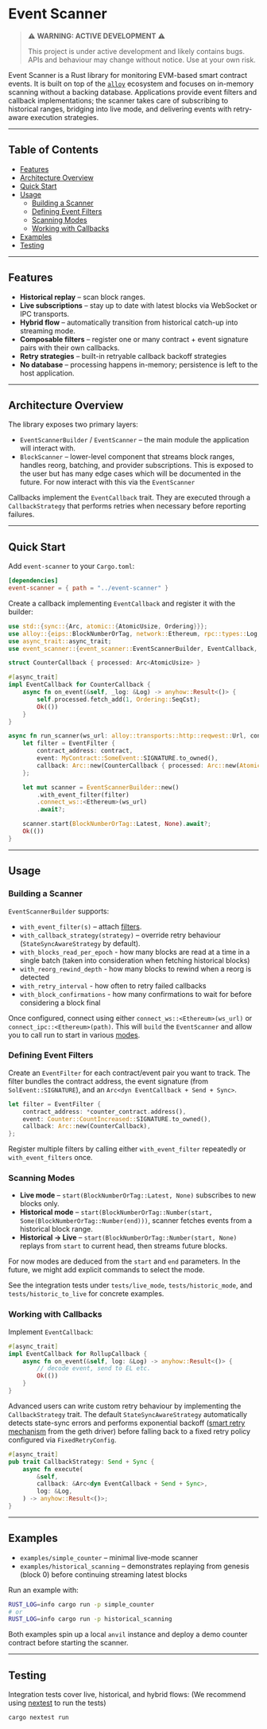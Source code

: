 # Event Scanner

> ⚠️ **WARNING: ACTIVE DEVELOPMENT** ⚠️
>
> This project is under active development and likely contains bugs. APIs and behaviour may change without notice. Use at your own risk.

Event Scanner is a Rust library for monitoring EVM-based smart contract events. It is built on top of the [`alloy`](https://github.com/alloy-rs/alloy) ecosystem and focuses on in-memory scanning without a backing database. Applications provide event filters and callback implementations; the scanner takes care of subscribing to historical ranges, bridging into live mode, and delivering events with retry-aware execution strategies.

---

## Table of Contents

- [Features](#features)
- [Architecture Overview](#architecture-overview)
- [Quick Start](#quick-start)
- [Usage](#usage)
  - [Building a Scanner](#building-a-scanner)
  - [Defining Event Filters](#defining-event-filters)
  - [Scanning Modes](#scanning-modes)
  - [Working with Callbacks](#working-with-callbacks)
- [Examples](#examples)
- [Testing](#testing)

---

## Features

- **Historical replay** – scan block ranges.
- **Live subscriptions** – stay up to date with latest blocks via WebSocket or IPC transports.
- **Hybrid flow** – automatically transition from historical catch-up into streaming mode.
- **Composable filters** – register one or many contract + event signature pairs with their own callbacks.
- **Retry strategies** – built-in retryable callback backoff strategies
- **No database** – processing happens in-memory; persistence is left to the host application.

---

## Architecture Overview

The library exposes two primary layers:

- `EventScannerBuilder` / `EventScanner` – the main module the application will interact with. 
- `BlockScanner` – lower-level component that streams block ranges, handles reorg, batching, and provider subscriptions. This is exposed to the user but has many edge cases which will be documented in the future. For now interact with this via the `EventScanner`

Callbacks implement the `EventCallback` trait. They are executed through a `CallbackStrategy` that performs retries when necessary before reporting failures.

---

## Quick Start

Add `event-scanner` to your `Cargo.toml`:

```toml
[dependencies]
event-scanner = { path = "../event-scanner" }
```
Create a callback implementing `EventCallback` and register it with the builder:

```rust
use std::{sync::{Arc, atomic::{AtomicUsize, Ordering}}};
use alloy::{eips::BlockNumberOrTag, network::Ethereum, rpc::types::Log, sol_types::SolEvent};
use async_trait::async_trait;
use event_scanner::{event_scanner::EventScannerBuilder, EventCallback, EventFilter};

struct CounterCallback { processed: Arc<AtomicUsize> }

#[async_trait]
impl EventCallback for CounterCallback {
    async fn on_event(&self, _log: &Log) -> anyhow::Result<()> {
        self.processed.fetch_add(1, Ordering::SeqCst);
        Ok(())
    }
}

async fn run_scanner(ws_url: alloy::transports::http::reqwest::Url, contract: alloy::primitives::Address) -> anyhow::Result<()> {
    let filter = EventFilter {
        contract_address: contract,
        event: MyContract::SomeEvent::SIGNATURE.to_owned(),
        callback: Arc::new(CounterCallback { processed: Arc::new(AtomicUsize::new(0)) }),
    };

    let mut scanner = EventScannerBuilder::new()
        .with_event_filter(filter)
        .connect_ws::<Ethereum>(ws_url)
        .await?;

    scanner.start(BlockNumberOrTag::Latest, None).await?;
    Ok(())
}
```

---

## Usage

### Building a Scanner

`EventScannerBuilder` supports:

- `with_event_filter(s)` – attach [filters](#defining-event-filters).
- `with_callback_strategy(strategy)` – override retry behaviour (`StateSyncAwareStrategy` by default).
- `with_blocks_read_per_epoch` - how many blocks are read at a time in a single batch (taken into consideration when fetching historical blocks)
- `with_reorg_rewind_depth` - how many blocks to rewind when a reorg is detected
- `with_retry_interval` - how often to retry failed callbacks
- `with_block_confirmations` - how many confirmations to wait for before considering a block final

Once configured, connect using either `connect_ws::<Ethereum>(ws_url)` or `connect_ipc::<Ethereum>(path)`. This will `build` the `EventScanner` and allow you to call run to start in various [modes](#scanning-Modes).


### Defining Event Filters

Create an `EventFilter` for each contract/event pair you want to track. The filter bundles the contract address, the event signature (from `SolEvent::SIGNATURE`), and an `Arc<dyn EventCallback + Send + Sync>`.

```rust
let filter = EventFilter {
    contract_address: *counter_contract.address(),
    event: Counter::CountIncreased::SIGNATURE.to_owned(),
    callback: Arc::new(CounterCallback),
};
```

Register multiple filters by calling either `with_event_filter` repeatedly or `with_event_filters` once.


### Scanning Modes

- **Live mode** – `start(BlockNumberOrTag::Latest, None)` subscribes to new blocks only.
- **Historical mode** – `start(BlockNumberOrTag::Number(start, Some(BlockNumberOrTag::Number(end)))`, scanner fetches events from a historical block range.
- **Historical → Live** – `start(BlockNumberOrTag::Number(start, None)` replays from `start` to current head, then streams future blocks.

For now modes are deduced from the `start` and `end` parameters. In the future, we might add explicit commands to select the mode.

See the integration tests under `tests/live_mode`, `tests/historic_mode`, and `tests/historic_to_live` for concrete examples.

### Working with Callbacks

Implement `EventCallback`:

```rust
#[async_trait]
impl EventCallback for RollupCallback {
    async fn on_event(&self, log: &Log) -> anyhow::Result<()> {
        // decode event, send to EL etc.
        Ok(())
    }
}
```

Advanced users can write custom retry behaviour by implementing the `CallbackStrategy` trait. The default `StateSyncAwareStrategy` automatically detects state-sync errors and performs exponential backoff ([smart retry mechanism](https://github.com/taikoxyz/taiko-mono/blob/f4b3a0e830e42e2fee54829326389709dd422098/packages/taiko-client/pkg/chain_iterator/block_batch_iterator.go#L149) from the geth driver) before falling back to a fixed retry policy configured via `FixedRetryConfig`.

```rust
#[async_trait]
pub trait CallbackStrategy: Send + Sync {
    async fn execute(
        &self,
        callback: &Arc<dyn EventCallback + Send + Sync>,
        log: &Log,
    ) -> anyhow::Result<()>;
}
```

---

## Examples

- `examples/simple_counter` – minimal live-mode scanner
- `examples/historical_scanning` – demonstrates replaying from genesis (block 0) before continuing streaming latest blocks

Run an example with:

```bash
RUST_LOG=info cargo run -p simple_counter
# or
RUST_LOG=info cargo run -p historical_scanning
```

Both examples spin up a local `anvil` instance and deploy a demo counter contract before starting the scanner.

---

## Testing

Integration tests cover live, historical, and hybrid flows:
(We recommend using [nextest](https://crates.io/crates/cargo-nextest) to run the tests)

```bash
cargo nextest run
```

